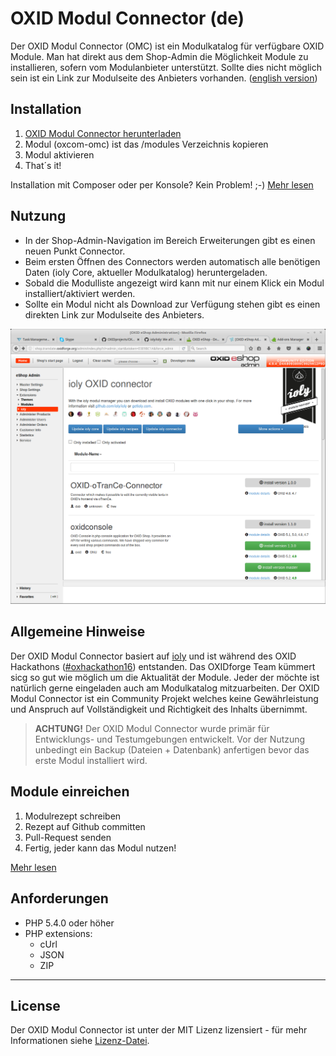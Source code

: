 # OXID Modul Connector (de)

Der OXID Modul Connector (OMC) ist ein Modulkatalog für verfügbare OXID Module. Man hat direkt aus dem Shop-Admin die Möglichkeit Module zu installieren, sofern vom Modulanbieter unterstützt. Sollte dies nicht möglich sein ist ein Link zur Modulseite des Anbieters vorhanden.  ([english version](https://github.com/OXIDprojects/OXID-Module-Connector/blob/recipes/README.md))


## Installation

1. [OXID Modul Connector herunterladen](https://github.com/OXIDprojects/OXID-Module-Connector/archive/recipes.zip)
2. Modul (oxcom-omc) ist das /modules Verzeichnis kopieren
3. Modul aktivieren
4. That´s it!

Installation mit Composer oder per Konsole? Kein Problem! ;-) [Mehr lesen](https://github.com/OXIDprojects/OXID-Module-Connector/wiki/Installation)


## Nutzung

- In der Shop-Admin-Navigation im Bereich Erweiterungen gibt es einen neuen Punkt Connector.
- Beim ersten Öffnen des Connectors werden automatisch alle benötigen Daten (ioly Core, aktueller Modulkatalog) heruntergeladen.
- Sobald die Modulliste angezeigt wird kann mit nur einem Klick ein Modul installiert/aktiviert werden.
- Sollte ein Modul nicht als Download zur Verfügung stehen gibt es einen direkten Link zur Modulseite des Anbieters.

![OXID Module Connector](oxid_module_connector.png)

## Allgemeine Hinweise

Der OXID Modul Connector basiert auf [ioly](https://github.com/ioly/) und ist während des OXID Hackathons ([#oxhackathon16](https://openspacer.org/12-oxid-community/136-oxid-hackathon-nuernberg-2016/)) entstanden. Das OXIDforge Team kümmert sicg so gut wie möglich um die Aktualität der Module. Jeder der möchte ist natürlich gerne eingeladen auch am Modulkatalog mitzuarbeiten. Der OXID Modul Connector ist ein Community Projekt welches keine Gewährleistung und Anspruch auf Vollständigkeit und Richtigkeit des Inhalts übernimmt.

>**ACHTUNG!**
Der OXID Modul Connector wurde primär für Entwicklungs- und Testumgebungen entwickelt. Vor der Nutzung unbedingt ein Backup (Dateien + Datenbank) anfertigen bevor das erste Modul installiert wird.


## Module einreichen

1. Modulrezept schreiben
2. Rezept auf Github committen
3. Pull-Request senden
4. Fertig, jeder kann das Modul nutzen!

[Mehr lesen](https://github.com/OXIDprojects/OXID-Module-Connector/wiki/Contributing)


## Anforderungen

- PHP 5.4.0 oder höher
- PHP extensions:
  * cUrl
  * JSON
  * ZIP
  
---


## License
Der OXID Modul Connector ist unter der MIT Lizenz lizensiert - für mehr Informationen siehe [Lizenz-Datei](https://github.com/OXIDprojects/OXID-Module-Connector/blob/recipes/LICENSE).
